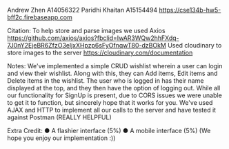 Andrew Zhen A14056322
Paridhi Khaitan A15154494
https://cse134b-hw5-bff2c.firebaseapp.com

Citation: To help store and parse images we used Axios 
https://github.com/axios/axios?fbclid=IwAR3WQw2hhFXdq-7J0nY2EjeBR6ZfzO3eljxXHpzp6sFyOfnqwT80-dzBOkM
Used cloudinary to store images to the server 
https://cloudinary.com/documentation

Notes: We've implemented a simple CRUD wishlist wherein a user can
login and view their wishlist. Along with this, they can Add items, Edit items
and Delete items in the wishlist. The user who is logged in has their name displayed
at the top, and they then have the option of logging out. While all our functionality 
for SignUp is present, due to CORS issues we were unable to get it to function, 
but sincerely hope that it works for you. We've used AJAX and HTTP to implement
all our calls to the server and have tested it against Postman (REALLY HELPFUL)

Extra Credit:
● A flashier interface (5%)
● A mobile interface (5%)
(We hope you enjoy our implementation :))